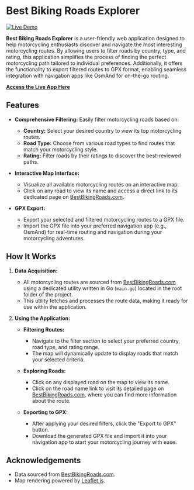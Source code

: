 # Best Biking Roads Explorer

[![Live Demo](https://img.shields.io/badge/demo-live-brightgreen)](https://dimchansky.github.io/best-biking-roads-explorer/)

**Best Biking Roads Explorer** is a user-friendly web application designed to help motorcycling enthusiasts discover and navigate the most interesting motorcycling routes. By allowing users to filter roads by country, type, and rating, this application simplifies the process of finding the perfect motorcycling path tailored to individual preferences. Additionally, it offers the functionality to export filtered routes to GPX format, enabling seamless integration with navigation apps like OsmAnd for on-the-go routing.

[**Access the Live App Here**](https://dimchansky.github.io/best-biking-roads-explorer/)

## Features

- **Comprehensive Filtering:** Easily filter motorcycling roads based on:
    - **Country:** Select your desired country to view its top motorcycling routes.
    - **Road Type:** Choose from various road types to find routes that match your motorcycling style.
    - **Rating:** Filter roads by their ratings to discover the best-reviewed paths.

- **Interactive Map Interface:**
    - Visualize all available motorcycling routes on an interactive map.
    - Click on any road to view its name and access a direct link to its dedicated page on [BestBikingRoads.com](https://www.bestbikingroads.com/).

- **GPX Export:**
    - Export your selected and filtered motorcycling routes to a GPX file.
    - Import the GPX file into your preferred navigation app (e.g., OsmAnd) for real-time routing and navigation during your motorcycling adventures.

## How It Works

1. **Data Acquisition:**
    - All motorcycling routes are sourced from [BestBikingRoads.com](https://www.bestbikingroads.com/) using a dedicated utility written in Go (`main.go`) located in the root folder of the project.
    - This utility fetches and processes the route data, making it ready for use within the application.

2. **Using the Application:**
    - **Filtering Routes:**
        - Navigate to the filter section to select your preferred country, road type, and rating range.
        - The map will dynamically update to display roads that match your selected criteria.

    - **Exploring Roads:**
        - Click on any displayed road on the map to view its name.
        - Click on the road name link to visit its detailed page on [BestBikingRoads.com](https://www.bestbikingroads.com/), where you can find more information about the route.

    - **Exporting to GPX:**
        - After applying your desired filters, click the "Export to GPX" button.
        - Download the generated GPX file and import it into your navigation app to start your motorcycling journey with ease.

## Acknowledgements
- Data sourced from [BestBikingRoads.com](https://www.bestbikingroads.com/).
- Map rendering powered by [Leaflet.js](https://leafletjs.com/).